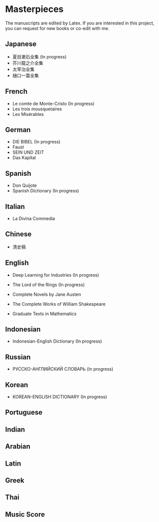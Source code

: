 # Masterpieces

The manuscripts are edited by Latex. If you are interested in this project, you can request for new books or co-edit with me.

## Japanese

- 夏目漱石全集 (In progress)
- 芥川龍之介全集
- 太宰治全集
- 樋口一葉全集

## French

- Le comte de Monte-Cristo (In progress)
- Les trois mousquetaires
- Les Misérables

## German

- DIE BIBEL (In progress)
- Faust
- SEIN UND ZEIT
- Das Kapital

## Spanish

- Don Quijote
- Spanish Dictionary (In progress)

## Italian

- La Divina Commedia

## Chinese

- 清史稿

## English

- Deep Learning for Industries (In progress)
- The Lord of the Rings (In progress)
- Complete Novels by Jane Austen
- The Complete Works of William Shakespeare

- Graduate Texts in Mathematics

## Indonesian

- Indonesian-English Dictionary (In progress)

## Russian

- РУССКО-АНГЛИЙСКИЙ СЛОВАРЬ (In progress)

## Korean

-  KOREAN-ENGLISH DICTIONARY (In progress)

## Portuguese

## Indian

## Arabian

## Latin

## Greek

## Thai

## Music Score
